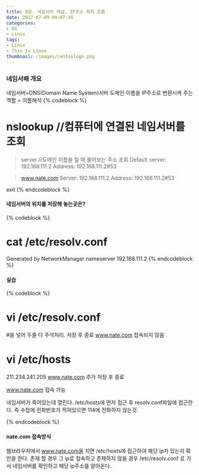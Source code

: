 ```yaml
---
title: 9장. 네임서버 개념, IP주소 획득 흐름
date: 2017-07-09 09:07:45
categories:
- OS
- Linux
tags:
- Linux
- This Is Linux
thumbnail: /images/centoslogo.png
---
```

### 네임서배 개요
네임서버=DNS(Domain Name System)서버
도메인 이름을 IP주소로 변환시켜 주는 역할 = 이름해석
{% codeblock %}
# nslookup    //컴퓨터에 연결된 네임서버를 조회
> server    //도메인 이름을 칠 때 물어보는 주소 조회
Default server: 192.168.111.2
Address: 192.168.111.2#53

> www.nate.com
Server:		192.168.111.2
Address:	192.168.111.2#53

exit
{% endcodeblock %}
#### 네임서버의 위치를 저장해 놓는곳은?
{% codeblock %}
# cat /etc/resolv.conf
Generated by NetworkManager
nameserver 192.168.111.2
{% endcodeblock %}


#### 실습
{% codeblock %}
# vi /etc/resolv.conf
#을 넣어 두줄 다 주석처리.
저장 후 종료
www.nate.com 접속되지 않음

# vi /etc/hosts
211.234.241.205    www.nate.com 추가
저장 후 종료

www.nate.com 접속 가능

네임서버가 죽어있는데 열린다. /etc/hosts에 먼저 접근 후
resolv.conf파일에 접근한다.
즉 수첩에 전화번호가 적혀있으면 114에 전화하지 않는것.

{% endcodeblock %}

#### nate.com 접속방식  
웹브라우저에서 www.nate.com을 치면 /etc/hosts에 접근하여 해당 ip가 있는지 확인을 한다. 존재 할 경우 그 ip로 접속하고 존재하지 않을 경우 /etc/resolv.conf 로 가서 네임서버를 확인하고 해당 ip주소를 알아온다.
